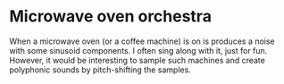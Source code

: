 # Microwave oven orchestra

When a microwave oven (or a coffee machine) is on is produces a noise with some sinusoid components. I often sing along with it, just for fun. However, it would be interesting to sample such machines and create polyphonic sounds by pitch-shifting the samples.
